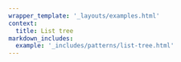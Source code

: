 ```yaml
---
wrapper_template: '_layouts/examples.html'
context:
  title: List tree
markdown_includes:
  example: '_includes/patterns/list-tree.html'
---
```

